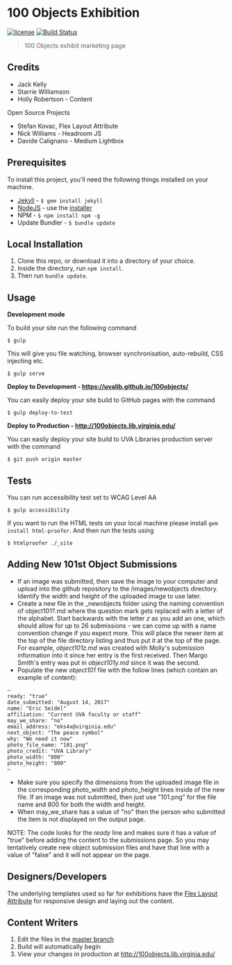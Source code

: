 # 100 Objects Exhibition

[![license][license-image]][license-url] [![Build Status][travis-image]][travis-url]
> 100 Objects exhibit marketing page

## Credits

* Jack Kelly
* Starrie Williamson
* Holly Robertson - Content

Open Source Projects

* Stefan Kovac, Flex Layout Attribute
* Nick Williams - Headroom JS
* Davide Calignano - Medium Lightbox

## Prerequisites

To install this project, you'll need the following things installed on your machine.

* [Jekyll](http://jekyllrb.com/) - `$ gem install jekyll`
* [NodeJS](http://nodejs.org) - use the [installer](https://nodejs.org/en/download/)
* NPM - `$ npm install npm -g`
* Update Bundler - `$ bundle update`

## Local Installation

1. Clone this repo, or download it into a directory of your choice.
2. Inside the directory, run `npm install`.
3. Then run `bundle update`.

## Usage

**Development mode**

To build your site run the following command

```shell
$ gulp
```

This will give you file watching, browser synchronisation, auto-rebuild, CSS injecting etc.

```shell
$ gulp serve
```

**Deploy to Development - https://uvalib.github.io/100objects/**

You can easily deploy your site build to GitHub pages with the command
```shell
$ gulp deploy-to-test
```
**Deploy to Production - http://100objects.lib.virginia.edu/**

You can easily deploy your site build to UVA Libraries production server with the command
```shell
$ git push origin master
```

## Tests
You can run accessibility test set to WCAG Level AA
```shell
$ gulp accessibility
```

If you want to run the HTML tests on your local machine please install `gem install html-proofer`. And then run the tests using
```shell
$ htmlproofer ./_site
```

[license-image]: https://img.shields.io/badge/license-ISC-blue.svg
[license-url]: https://github.com/uvalib/100objects/blob/master/LICENSE
[travis-image]: https://travis-ci.org/uvalib/100objects.svg?branch=master
[travis-url]: https://travis-ci.org/uvalib/100objects

## Adding New 101st Object Submissions
* If an image was submitted, then save the image to your computer and upload into the github repository to the /images/newobjects 
directory. Identify the width and height of the uploaded image to use later.
* Create a new file in the _newobjects folder using the naming convention of object101?.md 
where the question mark gets replaced with a letter of the alphabet. Start backwards with 
the letter _z_ as you add an one, which should allow for up to 26 submissions - we can come 
up with a name convention change if you expect more. This will place the newer item at the 
top of the file directory listing and thus put it at the top of the page. For example, 
_object101z.md_ was created with Molly's submission information into it since her entry is 
the first received. Then Margo Smith's entry was put in _object101y.md_ since it was the 
second.
* Populate the new *object101* file with the follow lines (which contain an example of content):
```
—
ready: "true"
date_submitted: "August 14, 2017"
name: "Eric Seidel"
affiliation: "Current UVA faculty or staff"
may_we_share: "no"
email_address: "eks4x@virginia.edu"
next_object: "The peace symbol"
why: "We need it now"
photo_file_name: "101.png"
photo_credit: "UVA Library"
photo_width: "800"
photo_height: "800"
—
```
* Make sure you specify the dimensions from the uploaded image file in the corresponding photo_width and photo_height 
lines inside of the new file. If an image was not submitted, then just use "101.png" for the file name and 800 for both 
the width and height.
* When may_we_share has a value of "no" then the person who submitted the item is not displayed on the output page.

NOTE: The code looks for the _ready_ line and makes sure it has a value of "true" before adding the content to the 
submissions page. So you may tentatively create new object submission files and have that 
line with a value of "false" and it will not appear on the page.

## Designers/Developers

The underlying templates used so far for exhibitions have the [Flex Layout Attribute](http://progressivered.com/fla/)
for responsive design and laying out the content.

## Content Writers
1. Edit the files in the [master branch](https://github.com/uvalib/100objects/tree/master)
2. Build will automatically begin
3. View your changes in production at http://100objects.lib.virginia.edu/

